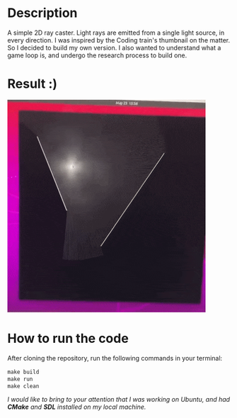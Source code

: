 # Description

A simple 2D ray caster. Light rays are emitted from a single light source, in every direction. I was inspired by the Coding train's thumbnail on the matter. So I decided to build my own version. I also wanted to understand what a game loop is, and undergo the research process to build one.

# Result :)

![2D Ray Caster GIF](https://github.com/billy-bertrand/2d-raycaster/blob/master/rayCasterDemo.gif)

# How to run the code

After cloning the repository, run the following commands in your terminal:

    make build
    make run
    make clean

*I would like to bring to your attention that I was working on Ubuntu, and had **CMake** and **SDL** installed on my local machine.*